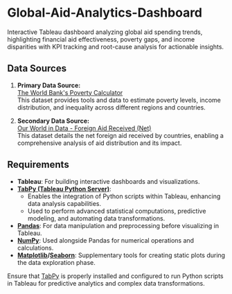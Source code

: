 # Global-Aid-Analytics-Dashboard

Interactive Tableau dashboard analyzing global aid spending trends, highlighting financial aid effectiveness, poverty gaps, and income disparities with KPI tracking and root-cause analysis for actionable insights.

## Data Sources

1. **Primary Data Source:**  
   [The World Bank's Poverty Calculator](https://pip.worldbank.org/poverty-calculator)  
   This dataset provides tools and data to estimate poverty levels, income distribution, and inequality across different regions and countries.

2. **Secondary Data Source:**  
   [Our World in Data - Foreign Aid Received (Net)](https://ourworldindata.org/grapher/foreign-aid-received-net)  
   This dataset details the net foreign aid received by countries, enabling a comprehensive analysis of aid distribution and its impact.

## Requirements

- **Tableau**: For building interactive dashboards and visualizations.
- **[TabPy (Tableau Python Server)](https://github.com/tableau/TabPy)**: 
  - Enables the integration of Python scripts within Tableau, enhancing data analysis capabilities.
  - Used to perform advanced statistical computations, predictive modeling, and automating data transformations.
- **[Pandas](https://pandas.pydata.org/)**: For data manipulation and preprocessing before visualizing in Tableau.
- **[NumPy](https://numpy.org/)**: Used alongside Pandas for numerical operations and calculations.
- **[Matplotlib](https://matplotlib.org/)/[Seaborn](https://seaborn.pydata.org/)**: Supplementary tools for creating static plots during the data exploration phase.

Ensure that [TabPy](https://github.com/tableau/TabPy) is properly installed and configured to run Python scripts in Tableau for predictive analytics and complex data transformations.
